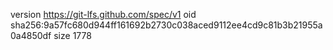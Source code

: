 version https://git-lfs.github.com/spec/v1
oid sha256:9a57fc680d944ff161692b2730c038aced9112ee4cd9c81b3b21955a0a4850df
size 1778
